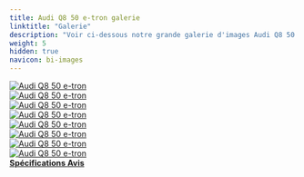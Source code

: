 ```yaml
---
title: Audi Q8 50 e-tron galerie
linktitle: "Galerie"
description: "Voir ci-dessous notre grande galerie d'images Audi Q8 50 e-tron. Cliquez sur les images pour les versions haute résolution."
weight: 5
hidden: true
navicon: bi-images
---
```

<!-- markdownlint-disable MD033 -->
<div class="row" id ="my-gallery">
	<div class="pswp-grid-item col-6 col-md-4">
		<a href="https://media.evkx.net/multimedia/models/audi/q8_e-tron/q8_50_e-tron/exterior_1.jpg"
data-pswp-src="https://media.evkx.net/multimedia/models/audi/q8_e-tron/q8_50_e-tron/exterior_1.jpg"
data-pswp-width="3000"
data-pswp-height="2249" 
target="_blank">
			<img src="https://media.evkx.net/multimedia/models/audi/q8_e-tron/q8_50_e-tron/exterior_1_xst.jpg" alt="Audi Q8 50 e-tron" class="img-fluid " />
		</a>
	</div>
	<div class="pswp-grid-item col-6 col-md-4">
		<a href="https://media.evkx.net/multimedia/models/audi/q8_e-tron/q8_50_e-tron/exterior_2.jpg"
data-pswp-src="https://media.evkx.net/multimedia/models/audi/q8_e-tron/q8_50_e-tron/exterior_2.jpg"
data-pswp-width="3000"
data-pswp-height="2249" 
target="_blank">
			<img src="https://media.evkx.net/multimedia/models/audi/q8_e-tron/q8_50_e-tron/exterior_2_xst.jpg" alt="Audi Q8 50 e-tron" class="img-fluid " />
		</a>
	</div>
	<div class="pswp-grid-item col-6 col-md-4">
		<a href="https://media.evkx.net/multimedia/models/audi/q8_e-tron/q8_50_e-tron/frontseats_1.jpg"
data-pswp-src="https://media.evkx.net/multimedia/models/audi/q8_e-tron/q8_50_e-tron/frontseats_1.jpg"
data-pswp-width="3000"
data-pswp-height="2249" 
target="_blank">
			<img src="https://media.evkx.net/multimedia/models/audi/q8_e-tron/q8_50_e-tron/frontseats_1_xst.jpg" alt="Audi Q8 50 e-tron" class="img-fluid " />
		</a>
	</div>
	<div class="pswp-grid-item col-6 col-md-4">
		<a href="https://media.evkx.net/multimedia/models/audi/q8_e-tron/q8_50_e-tron/headlights_1.jpg"
data-pswp-src="https://media.evkx.net/multimedia/models/audi/q8_e-tron/q8_50_e-tron/headlights_1.jpg"
data-pswp-width="2557"
data-pswp-height="1353" 
target="_blank">
			<img src="https://media.evkx.net/multimedia/models/audi/q8_e-tron/q8_50_e-tron/headlights_1_xst.jpg" alt="Audi Q8 50 e-tron" class="img-fluid " />
		</a>
	</div>
	<div class="pswp-grid-item col-6 col-md-4">
		<a href="https://media.evkx.net/multimedia/models/audi/q8_e-tron/q8_50_e-tron/main_1.jpg"
data-pswp-src="https://media.evkx.net/multimedia/models/audi/q8_e-tron/q8_50_e-tron/main_1.jpg"
data-pswp-width="3000"
data-pswp-height="2249" 
target="_blank">
			<img src="https://media.evkx.net/multimedia/models/audi/q8_e-tron/q8_50_e-tron/main_1_xst.jpg" alt="Audi Q8 50 e-tron" class="img-fluid " />
		</a>
	</div>
	<div class="pswp-grid-item col-6 col-md-4">
		<a href="https://media.evkx.net/multimedia/models/audi/q8_e-tron/q8_50_e-tron/screens_1.jpg"
data-pswp-src="https://media.evkx.net/multimedia/models/audi/q8_e-tron/q8_50_e-tron/screens_1.jpg"
data-pswp-width="3000"
data-pswp-height="2249" 
target="_blank">
			<img src="https://media.evkx.net/multimedia/models/audi/q8_e-tron/q8_50_e-tron/screens_1_xst.jpg" alt="Audi Q8 50 e-tron" class="img-fluid " />
		</a>
	</div>
	<div class="pswp-grid-item col-6 col-md-4">
		<a href="https://media.evkx.net/multimedia/models/audi/q8_e-tron/q8_50_e-tron/secondrowseats_1.jpg"
data-pswp-src="https://media.evkx.net/multimedia/models/audi/q8_e-tron/q8_50_e-tron/secondrowseats_1.jpg"
data-pswp-width="3000"
data-pswp-height="2250" 
target="_blank">
			<img src="https://media.evkx.net/multimedia/models/audi/q8_e-tron/q8_50_e-tron/secondrowseats_1_xst.jpg" alt="Audi Q8 50 e-tron" class="img-fluid " />
		</a>
	</div>
	<div class="pswp-grid-item col-6 col-md-4">
		<a href="https://media.evkx.net/multimedia/models/audi/q8_e-tron/q8_50_e-tron/trunk_1.jpg"
data-pswp-src="https://media.evkx.net/multimedia/models/audi/q8_e-tron/q8_50_e-tron/trunk_1.jpg"
data-pswp-width="3000"
data-pswp-height="2249" 
target="_blank">
			<img src="https://media.evkx.net/multimedia/models/audi/q8_e-tron/q8_50_e-tron/trunk_1_xst.jpg" alt="Audi Q8 50 e-tron" class="img-fluid " />
		</a>
	</div>
</div>
<script type="module">
  import PhotoSwipeLightbox from '/js/photoswipe-lightbox.esm.js';
    const lightbox = new PhotoSwipeLightbox({
       gallery: '#my-gallery',
        children: 'a',
        pswpModule: () => import('/js/photoswipe.esm.js')
    });
lightbox.init();
</script>
<div class="mt-3 mb-3">
<a href="../specifications/" class="text-decoration-none text-black">
<strong><i class="bi-arrow-left"></i> Spécifications </strong>
</a>
<a href="../reviews/" class="text-decoration-none text-black float-end">
<strong>Avis <i class="bi-arrow-right"></i></strong>
</a>
</div>
